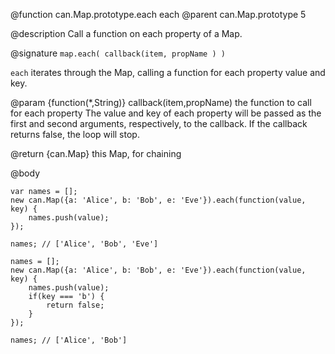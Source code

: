 @function can.Map.prototype.each each
@parent can.Map.prototype 5

@description Call a function on each property of a Map.

@signature `map.each( callback(item, propName ) )`

`each` iterates through the Map, calling a function
for each property value and key.

@param {function(*,String)} callback(item,propName) the function to call for each property
The value and key of each property will be passed as the first and second
arguments, respectively, to the callback. If the callback returns false,
the loop will stop.

@return {can.Map} this Map, for chaining

@body

    var names = [];
    new can.Map({a: 'Alice', b: 'Bob', e: 'Eve'}).each(function(value, key) {
        names.push(value);
    });

    names; // ['Alice', 'Bob', 'Eve']

    names = [];
    new can.Map({a: 'Alice', b: 'Bob', e: 'Eve'}).each(function(value, key) {
        names.push(value);
        if(key === 'b') {
            return false;
        }
    });

    names; // ['Alice', 'Bob']
    